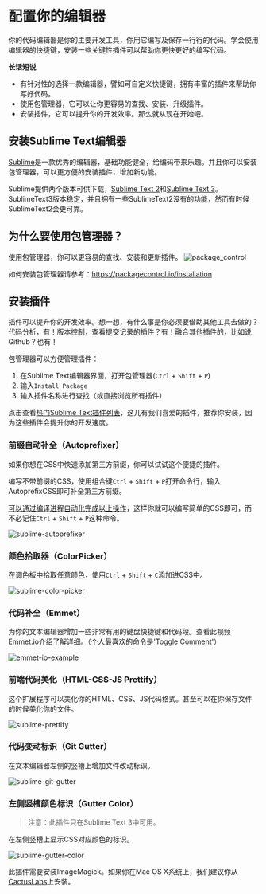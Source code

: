 # 配置你的编辑器

你的代码编辑器是你的主要开发工具，你用它编写及保存一行行的代码。学会使用编辑器的快捷键，安装一些关键性插件可以帮助你更快更好的编写代码。

**长话短说**
* 有针对性的选择一款编辑器，譬如可自定义快捷键，拥有丰富的插件来帮助你写好代码。
* 使用包管理器，它可以让你更容易的查找、安装、升级插件。
* 安装插件，它可以提升你的开发效率。那么就从现在开始吧。

## 安装Sublime Text编辑器
[Sublime](http://www.sublimetext.com/)是一款优秀的编辑器，基础功能健全，给编码带来乐趣。并且你可以安装包管理器，可以更方便的安装插件，增加新功能。

Sublime提供两个版本可供下载，[Sublime Text 2](http://www.sublimetext.com/2)和[Sublime Text 3](http://www.sublimetext.com/3)。SublimeText3版本稳定，并且拥有一些SublimeText2没有的功能，然而有时候SublimeText2会更可靠。

## 为什么要使用包管理器？
使用包管理器，你可以更容易的查找、安装和更新插件。
![package_control](https://developers.google.com/web/tools/setup/imgs/package_control.png)

如何安装包管理器请参考：https://packagecontrol.io/installation

## 安装插件
插件可以提升你的开发效率。想一想，有什么事是你必须要借助其他工具去做的？代码分析，有！版本控制，查看提交记录的插件？有！融合其他插件的，比如说Github？也有！

包管理器可以方便管理插件：
1. 在Sublime Text编辑器界面，打开包管理器(`Ctrl` + `Shift` + `P`)
2. 输入`Install Package`
3. 输入插件名称进行查找（或直接浏览所有插件）

点击查看[热门Sublime Text插件列表](https://packagecontrol.io/browse)，这儿有我们喜爱的插件，推荐你安装，因为这些插件会提升你的开发速度。

### 前缀自动补全（Autoprefixer）
如果你想在CSS中快速添加第三方前缀，你可以试试这个便捷的插件。

编写不带前缀的CSS，使用组合键`Ctrl` + `Shift` + `P`打开命令行，输入AutoprefixCSS即可补全第三方前缀。

[可以通过编译进程自动化完成以上操作]()，这样你就可以编写简单的CSS即可，而不必记住`Ctrl` + `Shift` + `P`这种命令。

![sublime-autoprefixer](https://developers.google.com/web/tools/setup/imgs/sublime-autoprefixer.gif)

### 颜色拾取器（ColorPicker）
在调色板中拾取任意颜色，使用`Ctrl` + `Shift` + `C`添加进CSS中。

![sublime-color-picker](https://developers.google.com/web/tools/setup/imgs/sublime-color-picker.png)

### 代码补全（Emmet）
为你的文本编辑器增加一些非常有用的键盘快捷键和代码段。查看此视频[Emmet.io](http://emmet.io)介绍了解详细。（个人最喜欢的命令是'Toggle Comment'）

![emmet-io-example](https://developers.google.com/web/tools/setup/imgs/emmet-io-example.gif)

### 前端代码美化（HTML-CSS-JS Prettify）
这个扩展程序可以美化你的HTML、CSS、JS代码格式。甚至可以在你保存文件的时候美化你的文件。

![sublime-prettify](https://developers.google.com/web/tools/setup/imgs/sublime-prettify.gif)

### 代码变动标识（Git Gutter）
在文本编辑器左侧的竖槽上增加文件改动标识。

![sublime-git-gutter](https://developers.google.com/web/tools/setup/imgs/sublime-git-gutter.png)

### 左侧竖槽颜色标识（Gutter Color）
> 注意：此插件只在Sublime Text 3中可用。

在左侧竖槽上显示CSS对应颜色的标识。

![sublime-gutter-color](https://developers.google.com/web/tools/setup/imgs/sublime-gutter-color.png)

此插件需要安装ImageMagick。如果你在Mac OS X系统上，我们建议你从[CactusLabs](http://cactuslab.com/imagemagick/)上安装。